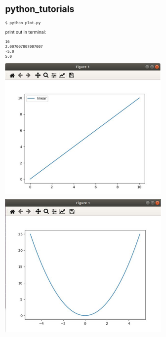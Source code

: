 # python_tutorials

    $ python plot.py

print out in terminal:

    16
    2.007007007007007
    -5.0
    5.0

    

![](plot1.jpg)

![](plot2.jpg)
